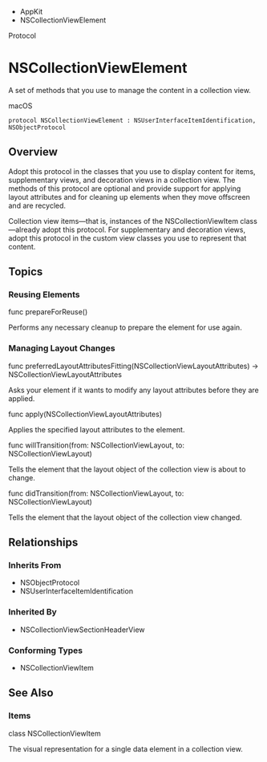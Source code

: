 

- AppKit
-  NSCollectionViewElement 

Protocol

# NSCollectionViewElement

A set of methods that you use to manage the content in a collection view.

macOS

``` source
protocol NSCollectionViewElement : NSUserInterfaceItemIdentification, NSObjectProtocol
```

## Overview

Adopt this protocol in the classes that you use to display content for items, supplementary views, and decoration views in a collection view. The methods of this protocol are optional and provide support for applying layout attributes and for cleaning up elements when they move offscreen and are recycled.

Collection view items—that is, instances of the NSCollectionViewItem class—already adopt this protocol. For supplementary and decoration views, adopt this protocol in the custom view classes you use to represent that content.

## Topics

### Reusing Elements

func prepareForReuse()

Performs any necessary cleanup to prepare the element for use again.

### Managing Layout Changes

func preferredLayoutAttributesFitting(NSCollectionViewLayoutAttributes) -> NSCollectionViewLayoutAttributes

Asks your element if it wants to modify any layout attributes before they are applied.

func apply(NSCollectionViewLayoutAttributes)

Applies the specified layout attributes to the element.

func willTransition(from: NSCollectionViewLayout, to: NSCollectionViewLayout)

Tells the element that the layout object of the collection view is about to change.

func didTransition(from: NSCollectionViewLayout, to: NSCollectionViewLayout)

Tells the element that the layout object of the collection view changed.

## Relationships

### Inherits From

- NSObjectProtocol
- NSUserInterfaceItemIdentification

### Inherited By

- NSCollectionViewSectionHeaderView

### Conforming Types

- NSCollectionViewItem

## See Also

### Items

class NSCollectionViewItem

The visual representation for a single data element in a collection view.

